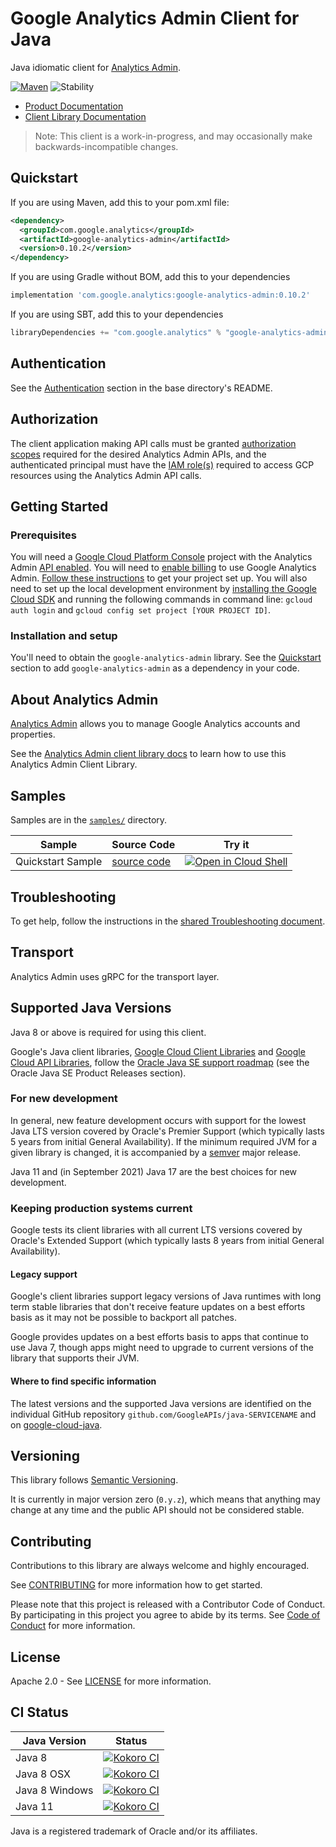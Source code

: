 # Google Analytics Admin Client for Java

Java idiomatic client for [Analytics Admin][product-docs].

[![Maven][maven-version-image]][maven-version-link]
![Stability][stability-image]

- [Product Documentation][product-docs]
- [Client Library Documentation][javadocs]

> Note: This client is a work-in-progress, and may occasionally
> make backwards-incompatible changes.


## Quickstart


If you are using Maven, add this to your pom.xml file:


```xml
<dependency>
  <groupId>com.google.analytics</groupId>
  <artifactId>google-analytics-admin</artifactId>
  <version>0.10.2</version>
</dependency>
```

If you are using Gradle without BOM, add this to your dependencies

```Groovy
implementation 'com.google.analytics:google-analytics-admin:0.10.2'
```

If you are using SBT, add this to your dependencies

```Scala
libraryDependencies += "com.google.analytics" % "google-analytics-admin" % "0.10.2"
```

## Authentication

See the [Authentication][authentication] section in the base directory's README.

## Authorization

The client application making API calls must be granted [authorization scopes][auth-scopes] required for the desired Analytics Admin APIs, and the authenticated principal must have the [IAM role(s)][predefined-iam-roles] required to access GCP resources using the Analytics Admin API calls.

## Getting Started

### Prerequisites

You will need a [Google Cloud Platform Console][developer-console] project with the Analytics Admin [API enabled][enable-api].
You will need to [enable billing][enable-billing] to use Google Analytics Admin.
[Follow these instructions][create-project] to get your project set up. You will also need to set up the local development environment by
[installing the Google Cloud SDK][cloud-sdk] and running the following commands in command line:
`gcloud auth login` and `gcloud config set project [YOUR PROJECT ID]`.

### Installation and setup

You'll need to obtain the `google-analytics-admin` library.  See the [Quickstart](#quickstart) section
to add `google-analytics-admin` as a dependency in your code.

## About Analytics Admin


[Analytics Admin][product-docs] allows you to manage Google Analytics accounts and properties.

See the [Analytics Admin client library docs][javadocs] to learn how to
use this Analytics Admin Client Library.





## Samples

Samples are in the [`samples/`](https://github.com/googleapis/java-analytics-admin/tree/main/samples) directory.

| Sample                      | Source Code                       | Try it |
| --------------------------- | --------------------------------- | ------ |
| Quickstart Sample | [source code](https://github.com/googleapis/java-analytics-admin/blob/main/samples/snippets/src/main/java/com/example/analyticsadmin/QuickstartSample.java) | [![Open in Cloud Shell][shell_img]](https://console.cloud.google.com/cloudshell/open?git_repo=https://github.com/googleapis/java-analytics-admin&page=editor&open_in_editor=samples/snippets/src/main/java/com/example/analyticsadmin/QuickstartSample.java) |



## Troubleshooting

To get help, follow the instructions in the [shared Troubleshooting document][troubleshooting].

## Transport

Analytics Admin uses gRPC for the transport layer.

## Supported Java Versions

Java 8 or above is required for using this client.

Google's Java client libraries,
[Google Cloud Client Libraries][cloudlibs]
and
[Google Cloud API Libraries][apilibs],
follow the
[Oracle Java SE support roadmap][oracle]
(see the Oracle Java SE Product Releases section).

### For new development

In general, new feature development occurs with support for the lowest Java
LTS version covered by  Oracle's Premier Support (which typically lasts 5 years
from initial General Availability). If the minimum required JVM for a given
library is changed, it is accompanied by a [semver][semver] major release.

Java 11 and (in September 2021) Java 17 are the best choices for new
development.

### Keeping production systems current

Google tests its client libraries with all current LTS versions covered by
Oracle's Extended Support (which typically lasts 8 years from initial
General Availability).

#### Legacy support

Google's client libraries support legacy versions of Java runtimes with long
term stable libraries that don't receive feature updates on a best efforts basis
as it may not be possible to backport all patches.

Google provides updates on a best efforts basis to apps that continue to use
Java 7, though apps might need to upgrade to current versions of the library
that supports their JVM.

#### Where to find specific information

The latest versions and the supported Java versions are identified on
the individual GitHub repository `github.com/GoogleAPIs/java-SERVICENAME`
and on [google-cloud-java][g-c-j].

## Versioning


This library follows [Semantic Versioning](http://semver.org/).


It is currently in major version zero (``0.y.z``), which means that anything may change at any time
and the public API should not be considered stable.


## Contributing


Contributions to this library are always welcome and highly encouraged.

See [CONTRIBUTING][contributing] for more information how to get started.

Please note that this project is released with a Contributor Code of Conduct. By participating in
this project you agree to abide by its terms. See [Code of Conduct][code-of-conduct] for more
information.


## License

Apache 2.0 - See [LICENSE][license] for more information.

## CI Status

Java Version | Status
------------ | ------
Java 8 | [![Kokoro CI][kokoro-badge-image-2]][kokoro-badge-link-2]
Java 8 OSX | [![Kokoro CI][kokoro-badge-image-3]][kokoro-badge-link-3]
Java 8 Windows | [![Kokoro CI][kokoro-badge-image-4]][kokoro-badge-link-4]
Java 11 | [![Kokoro CI][kokoro-badge-image-5]][kokoro-badge-link-5]

Java is a registered trademark of Oracle and/or its affiliates.

[product-docs]: https://developers.google.com/analytics
[javadocs]: https://googleapis.dev/java/google-analytics-admin/latest/index.html
[kokoro-badge-image-1]: http://storage.googleapis.com/cloud-devrel-public/java/badges/java-analytics-admin/java7.svg
[kokoro-badge-link-1]: http://storage.googleapis.com/cloud-devrel-public/java/badges/java-analytics-admin/java7.html
[kokoro-badge-image-2]: http://storage.googleapis.com/cloud-devrel-public/java/badges/java-analytics-admin/java8.svg
[kokoro-badge-link-2]: http://storage.googleapis.com/cloud-devrel-public/java/badges/java-analytics-admin/java8.html
[kokoro-badge-image-3]: http://storage.googleapis.com/cloud-devrel-public/java/badges/java-analytics-admin/java8-osx.svg
[kokoro-badge-link-3]: http://storage.googleapis.com/cloud-devrel-public/java/badges/java-analytics-admin/java8-osx.html
[kokoro-badge-image-4]: http://storage.googleapis.com/cloud-devrel-public/java/badges/java-analytics-admin/java8-win.svg
[kokoro-badge-link-4]: http://storage.googleapis.com/cloud-devrel-public/java/badges/java-analytics-admin/java8-win.html
[kokoro-badge-image-5]: http://storage.googleapis.com/cloud-devrel-public/java/badges/java-analytics-admin/java11.svg
[kokoro-badge-link-5]: http://storage.googleapis.com/cloud-devrel-public/java/badges/java-analytics-admin/java11.html
[stability-image]: https://img.shields.io/badge/stability-preview-yellow
[maven-version-image]: https://img.shields.io/maven-central/v/com.google.analytics/google-analytics-admin.svg
[maven-version-link]: https://search.maven.org/search?q=g:com.google.analytics%20AND%20a:google-analytics-admin&core=gav
[authentication]: https://github.com/googleapis/google-cloud-java#authentication
[auth-scopes]: https://developers.google.com/identity/protocols/oauth2/scopes
[predefined-iam-roles]: https://cloud.google.com/iam/docs/understanding-roles#predefined_roles
[iam-policy]: https://cloud.google.com/iam/docs/overview#cloud-iam-policy
[developer-console]: https://console.developers.google.com/
[create-project]: https://cloud.google.com/resource-manager/docs/creating-managing-projects
[cloud-sdk]: https://cloud.google.com/sdk/
[troubleshooting]: https://github.com/googleapis/google-cloud-common/blob/main/troubleshooting/readme.md#troubleshooting
[contributing]: https://github.com/googleapis/java-analytics-admin/blob/main/CONTRIBUTING.md
[code-of-conduct]: https://github.com/googleapis/java-analytics-admin/blob/main/CODE_OF_CONDUCT.md#contributor-code-of-conduct
[license]: https://github.com/googleapis/java-analytics-admin/blob/main/LICENSE
[enable-billing]: https://cloud.google.com/apis/docs/getting-started#enabling_billing
[enable-api]: https://console.cloud.google.com/flows/enableapi?apiid=analyticsadmin.googleapis.com
[libraries-bom]: https://github.com/GoogleCloudPlatform/cloud-opensource-java/wiki/The-Google-Cloud-Platform-Libraries-BOM
[shell_img]: https://gstatic.com/cloudssh/images/open-btn.png

[semver]: https://semver.org/
[cloudlibs]: https://cloud.google.com/apis/docs/client-libraries-explained
[apilibs]: https://cloud.google.com/apis/docs/client-libraries-explained#google_api_client_libraries
[oracle]: https://www.oracle.com/java/technologies/java-se-support-roadmap.html
[g-c-j]: http://github.com/googleapis/google-cloud-java
